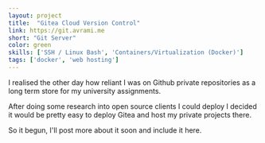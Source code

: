 ```yaml
---
layout: project
title:  "Gitea Cloud Version Control"
link: https://git.avrami.me
short: "Git Server"
color: green
skills: ['SSH / Linux Bash', 'Containers/Virtualization (Docker)']
tags: ['docker', 'web hosting']
---
```

I realised the other day how reliant I was on Github private repositories as a long term store for my university assignments.

After doing some research into open source clients I could deploy I decided it would be pretty easy to deploy Gitea
and host my private projects there.

So it begun, I'll post more about it soon and include it here.